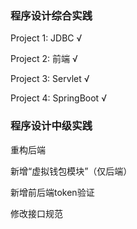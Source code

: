 ### 程序设计综合实践

Project 1: JDBC √

Project 2: 前端 √

Project 3: Servlet √

Project 4: SpringBoot √

### 程序设计中级实践

重构后端

新增“虚拟钱包模块”（仅后端）

新增前后端token验证

修改接口规范